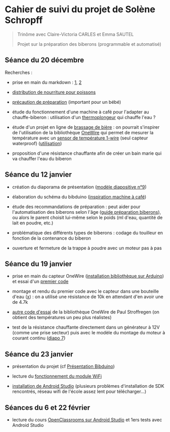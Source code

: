 Cahier de suivi du projet de Solène Schropff
====

> Trinôme avec Claire-Victoria CARLES et Emma SAUTEL
>
> Projet sur la préparation des biberons (programmable et automatisé)


Séance du 20 décembre
----

Recherches :

- prise en main du markdown : [1](https://blog.wax-o.com/2014/04/tutoriel-un-guide-pour-bien-commencer-avec-markdown/), [2](https://openclassrooms.com/courses/redigez-en-markdown)

- [distribution de nourriture pour poissons](http://forum.arduino.cc/index.php?topic=377612.0)

- [précaution de préparation](https://www.ameli.fr/assure/sante/themes/alimentation-0-3-ans/preparer-biberon) (important pour un bébé)

- étude du fonctionnement d'une machine à café pour l'adapter au chauffe-biberon : utilisation d'un [thermoplongeur](https://www.boulanger.com/ref/51277?xtor=SEC-8827-GOO&xts=171153&origin=pla&kwd=&gclid=EAIaIQobChMIuKXGvd6Y2AIVpbftCh0Gegb-EAQYBSABEgInjfD_BwE&gclsrc=aw.ds) qui chauffe l'eau ?

- étude d'un projet en ligne de [brassage de bière](http://forum.arduino.cc/index.php?topic=379020.0) : on pourrait s'inspirer de l'utilisation de la bibliothèque [OneWire](https://playground.arduino.cc/Learning/OneWire) qui permet de mesurer la température avec un [sensor de température 1-wire](https://www.adafruit.com/product/381) (seul capteur waterproof) ([utilisation](http://www.touteladomotique.com/index.php?option=com_content&id=296:2012011501&Itemid=13))

- proposition d'une résistance chauffante afin de créer un bain marie qui va chauffer l'eau du biberon


Séance du 12 janvier
----

- création du diaporama de présentation ([modèle diapositive n°9](http://users.polytech.unice.fr/~ferrero/TPelec2/Arduino_projet.pdf))

- élaboration du schéma du bibduino ([inspiration machine à café](https://i.ytimg.com/vi/bdasYQ78Zsw/maxresdefault.jpg))

- étude des recommandations de préparation : peut aider pour l'automatisation des biberons selon l'âge ([guide préparation biberons](http://www.guidegrossesse.com/nourrir-bebe/nombre-de-biberons-et-quantite-de-lait.htm)), ou alors le parent choisit lui-même selon le poids (ml d'eau, quantité de lait en poudre, etc.)

- problématique des différents types de biberons : codage du touilleur en fonction de la contenance du biberon

- ouverture et fermeture de la trappe à poudre avec un moteur pas à pas


Séance du 19 janvier
----

- prise en main du capteur OneWire ([installation bibliothèque sur Arduino](http://www.mon-club-elec.fr/pmwiki_reference_arduino/pmwiki.php?n=Main.LibrairieOneWire)) et essai d'un [premier code](http://bildr.org/2011/07/ds18b20-arduino/)

- montage et rendu du premier code avec le capteur dans une bouteille d'eau ([x](https://www.zupimages.net/up/18/03/jbb4.png)) : on a utilisé une résistance de 10k en attendant d'en avoir une de 4.7k

- [autre code d'essai](https://github.com/PaulStoffregen/OneWire/blob/master/examples/DS18x20_Temperature/DS18x20_Temperature.pde) de la bibliothèque OneWire de Paul Stroffregen (on obtient des températures un peu plus réalistes)

- test de la résistance chauffante directement dans un générateur à 12V (comme une prise secteur) puis avec le modèle du montage du moteur à courant continu ([diapo 7](http://users.polytech.unice.fr/~ferrero/TPelec2/arduino4.pdf))


Séance du 23 janvier
----

- présentation du projet (cf [Présentation Bibduino](https://github.com/cvcarles/Bibduino/blob/master/doc/Projet%20Bibduino.pdf))

- lecture du [fonctionnement du module WiFi](http://blog.rexave.net/tutoriel-esp8266-esp07/)

- [installation de Android Studio](http://www.obzilo.com/2015/02/installer-sdk-dandroid-mac-os-x-windows-adb-fastboot.html) (plusieurs problèmes d'installation de SDK rencontrés, réseau wifi de l'école assez lent pour télécharger...)


Séances du 6 et 22 février
----

- lecture du cours [OpenClassrooms sur Android Studio](https://openclassrooms.com/courses/creez-des-applications-pour-android) et 1ers tests avec Android Studio
